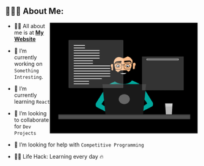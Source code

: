 ## 👨🏻‍💻 About Me:

<img  src="./thoughtworks-gif_dribbble.gif" height="290px" align="right" />

- 🙋‍♂️ All about me is at **[My Website](https://sebinsaji.vercel.app/)**

- 🔭 I’m currently working on `Something Intresting`.

- 🌱 I’m currently learning `React`

- 👯 I’m looking to collaborate for `Dev Projects`

- 🤔 I’m looking for help with `Competitive Programming`

- 👨‍💻 Life Hack: Learning every day :fire:
